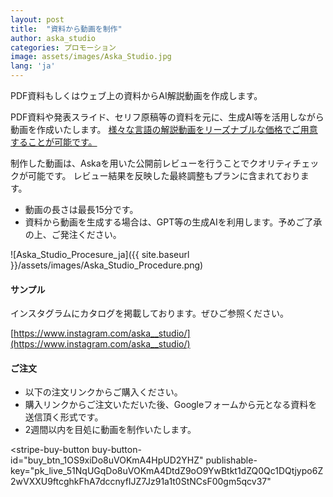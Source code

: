 ```yaml
---
layout: post
title:  "資料から動画を制作"
author: aska_studio
categories: プロモーション
image: assets/images/Aska_Studio.jpg
lang: 'ja'
---
```

PDF資料もしくはウェブ上の資料からAI解説動画を作成します。

PDF資料や発表スライド、セリフ原稿等の資料を元に、生成AI等を活用しながら動画を作成いたします。
<a href="#">様々な言語の解説動画をリーズナブルな価格でご用意することが可能です。</a>

制作した動画は、Askaを用いた公開前レビューを行うことでクオリティチェックが可能です。
レビュー結果を反映した最終調整もプランに含まれております。

- 動画の長さは最長15分です。
- 資料から動画を生成する場合は、GPT等の生成AIを利用します。予めご了承の上、ご発注ください。

![Aska_Studio_Procesure_ja]({{ site.baseurl }}/assets/images/Aska_Studio_Procedure.png)

#### サンプル
インスタグラムにカタログを掲載しております。ぜひご参照ください。

[https://www.instagram.com/aska__studio/](https://www.instagram.com/aska__studio/)


#### ご注文
- 以下の注文リンクからご購入ください。
- 購入リンクからご注文いただいた後、Googleフォームから元となる資料を送信頂く形式です。
- 2週間以内を目処に動画を制作いたします。

<script async
  src="https://js.stripe.com/v3/buy-button.js">
</script>

<stripe-buy-button
  buy-button-id="buy_btn_1OS9xiDo8uVOKmA4HpUD2YHZ"
  publishable-key="pk_live_51NqUGqDo8uVOKmA4DtdZ9oO9YwBtkt1dZQ0Qc1DQtjypo6Z2wVXXU9ftcghkFhA7dccnyfIJZ7Jz91a1t0StNCsF00gm5qcv37"
>
</stripe-buy-button>

